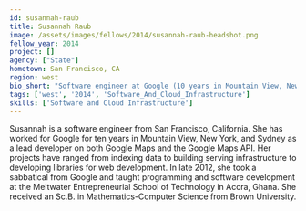 ```yaml
---
id: susannah-raub
title: Susannah Raub
image: /assets/images/fellows/2014/susannah-raub-headshot.png
fellow_year: 2014
project: []
agency: ["State"]
hometown: San Francisco, CA
region: west
bio_short: "Software engineer at Google (10 years in Mountain View, New York, and Sydney), visiting faculty at MEST (Ghana), CS at Brown, Bay Area native."
tags: ['west', '2014', 'Software_And_Cloud_Infrastructure']
skills: ['Software and Cloud Infrastructure']
---
```


Susannah is a software engineer from San Francisco, California. She has worked for Google for ten years in Mountain View, New York, and Sydney as a lead developer on both Google Maps and the Google Maps API. Her projects have ranged from indexing data to building serving infrastructure to developing libraries for web development. In late 2012, she took a sabbatical from Google and taught programming and software development at the Meltwater Entrepreneurial School of Technology in Accra, Ghana. She received an Sc.B. in Mathematics-Computer Science from Brown University.
